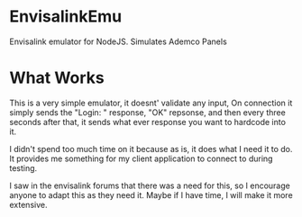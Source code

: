# EnvisalinkEmu
Envisalink emulator for NodeJS.  Simulates Ademco Panels
# What Works
This is a very simple emulator, it doesnt' validate any input, On connection it simply sends the "Login: " response, "OK" repsonse, and then every three seconds after that, it sends what ever response you want to hardcode into it.

I didn't spend too much time on it because as is, it does what I need it to do.  It provides me something for my client application to connect to during testing.

I saw in the envisalink forums that there was a need for this, so I encourage anyone to adapt this as they need it.  Maybe if I have time, I will make it more extensive.

